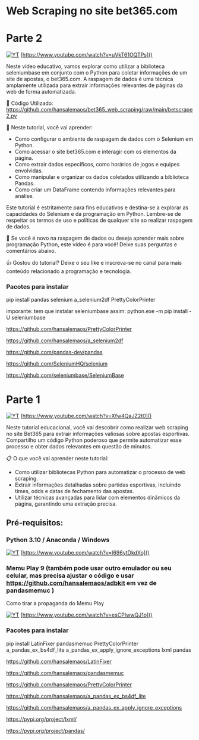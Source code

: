 # Web Scraping no site bet365.com

# Parte 2

[![YT](https://i.ytimg.com/vi/uVkT61OQTPs/maxresdefault.jpg)](https://www.youtube.com/watch?v=uVkT61OQTPs)
[https://www.youtube.com/watch?v=uVkT61OQTPs]()

Neste vídeo educativo, vamos explorar como utilizar a biblioteca seleniumbase em conjunto com o Python para coletar informações de um site de apostas, o bet365.com. A raspagem de dados é uma técnica amplamente utilizada para extrair informações relevantes de páginas da web de forma automatizada.

🔗 Código Utilizado:
https://github.com/hansalemaos/bet365_web_scraping/raw/main/betscrape2.py

📌 Neste tutorial, você vai aprender:
- Como configurar o ambiente de raspagem de dados com o Selenium em Python.
- Como acessar o site bet365.com e interagir com os elementos da página.
- Como extrair dados específicos, como horários de jogos e equipes envolvidas.
- Como manipular e organizar os dados coletados utilizando a biblioteca Pandas.
- Como criar um DataFrame contendo informações relevantes para análise.

Este tutorial é estritamente para fins educativos e destina-se a explorar as capacidades do Selenium e da programação em Python. Lembre-se de respeitar os termos de uso e políticas de qualquer site ao realizar raspagem de dados.

🔔 Se você é novo na raspagem de dados ou deseja aprender mais sobre programação Python, este vídeo é para você! Deixe suas perguntas e comentários abaixo.

👍 Gostou do tutorial? Deixe o seu like e inscreva-se no canal para mais conteúdo relacionado a programação e tecnologia.


### Pacotes para instalar 

pip install pandas selenium a_selenium2df PrettyColorPrinter

imporante: tem que instalar seleniumbase assim:
python.exe -m pip install -U seleniumbase



https://github.com/hansalemaos/PrettyColorPrinter

https://github.com/hansalemaos/a_selenium2df

https://github.com/pandas-dev/pandas

https://github.com/SeleniumHQ/selenium

https://github.com/seleniumbase/SeleniumBase


# Parte 1

[![YT](https://i.ytimg.com/vi/Xfw4QaJZ2t0/maxresdefault.jpg)](https://www.youtube.com/watch?v=Xfw4QaJZ2t0)
[https://www.youtube.com/watch?v=Xfw4QaJZ2t0]()

Neste tutorial educacional, você vai descobrir como realizar web scraping no site Bet365 para extrair 
informações valiosas sobre apostas esportivas. Compartilho um código Python poderoso que permite 
automatizar esse processo e obter dados relevantes em questão de minutos.

📋 O que você vai aprender neste tutorial:

- Como utilizar bibliotecas Python para automatizar o processo de web scraping.
- Extrair informações detalhadas sobre partidas esportivas, incluindo times, odds e datas de fechamento das apostas.
- Utilizar técnicas avançadas para lidar com elementos dinâmicos da página, garantindo uma extração precisa.

## Pré-requisitos:

### Python 3.10 / Anaconda / Windows 

[![YT](https://i.ytimg.com/vi/I696ytDkdXo/maxresdefault.jpg)](https://www.youtube.com/watch?v=I696ytDkdXo)
[https://www.youtube.com/watch?v=I696ytDkdXo]()

### Memu Play 9 (também pode usar outro emulador ou seu celular, mas precisa ajustar o código e usar https://github.com/hansalemaos/adbkit em vez de pandasmemuc )

Como tirar a propaganda do Memu Play 

[![YT](https://i.ytimg.com/vi/esCPIwwQJ1o/maxresdefault.jpg)](https://www.youtube.com/watch?v=esCPIwwQJ1o)
[https://www.youtube.com/watch?v=esCPIwwQJ1o]()

### Pacotes para instalar 

pip install LatinFixer pandasmemuc PrettyColorPrinter a_pandas_ex_bs4df_lite a_pandas_ex_apply_ignore_exceptions lxml pandas

https://github.com/hansalemaos/LatinFixer

https://github.com/hansalemaos/pandasmemuc

https://github.com/hansalemaos/PrettyColorPrinter

https://github.com/hansalemaos/a_pandas_ex_bs4df_lite

https://github.com/hansalemaos/a_pandas_ex_apply_ignore_exceptions

https://pypi.org/project/lxml/

https://pypi.org/project/pandas/




